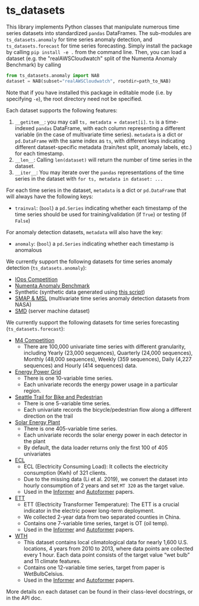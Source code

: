 # ts_datasets
This library implements Python classes that manipulate numerous time series datasets
into standardized `pandas` DataFrames. The sub-modules are `ts_datasets.anomaly` for time series anomaly detection, and
`ts_datasets.forecast` for time series forecasting. Simply install the package by calling `pip install -e .` from the
command line. Then, you can load a dataset (e.g. the "realAWSCloudwatch" split of the Numenta Anomaly Benchmark) by
calling
```python
from ts_datasets.anomaly import NAB
dataset = NAB(subset="realAWSCloudwatch", rootdir=path_to_NAB)
```
Note that if you have installed this package in editable mode (i.e. by specifying `-e`), the root directory
need not be specified.

Each dataset supports the following features: 
1.  ``__getitem__``: you may call ``ts, metadata = dataset[i]``. ``ts`` is a time-indexed ``pandas`` DataFrame, with
    each column representing a different variable (in the case of multivariate time series). ``metadata`` is a dict or
    ``pd.DataFrame`` with the same index as ``ts``, with different keys indicating different dataset-specific
    metadata (train/test split, anomaly labels, etc.) for each timestamp.
2.  ``__len__``:  Calling ``len(dataset)`` will return the number of time series in the dataset.
3.  ``__iter__``: You may iterate over the `pandas` representations of the time series in the dataset with
    ``for ts, metadata in dataset: ...``

For each time series in the dataset, `metadata` is a dict or `pd.DataFrame` that will always have the following keys:
-   ``trainval``: (``bool``) a `pd.Series` indicating whether each timestamp of the time series should be used for
    training/validation (if `True`) or testing (if `False`)

For anomaly detection datasets, ``metadata`` will also have the key:
- ``anomaly``: (``bool``) a `pd.Series` indicating whether each timestamp is anomalous

We currently support the following datasets for time series anomaly detection (`ts_datasets.anomaly`):
- [IOps Competition](http://iops.ai/competition_detail/?competition_id=5)
- [Numenta Anomaly Benchmark](https://github.com/numenta/NAB)
- Synthetic (synthetic data generated using [this script](../examples/misc/generate_synthetic_tsad_dataset.py))
- [SMAP & MSL](https://github.com/khundman/telemanom/) (multivariate time series anomaly detection datasets from NASA)
- [SMD](https://github.com/NetManAIOps/OmniAnomaly) (server machine dataset)

We currently support the following datasets for time series forecasting (`ts_datasets.forecast`):
- [M4 Competition](https://github.com/Mcompetitions/M4-methods/tree/master/Dataset)
    - There are 100,000 univariate time series with different granularity, including Yearly (23,000 sequences),
      Quarterly (24,000 sequences), Monthly (48,000 sequences), Weekly (359 sequences), Daily (4,227 sequences) and
      Hourly (414 sequences) data.
- [Energy Power Grid](https://www.kaggle.com/robikscube/hourly-energy-consumption)
    - There is one 10-variable time series.
    - Each univariate records the energy power usage in a particular region.
- [Seattle Trail for Bike and Pedestrian](https://www.kaggle.com/city-of-seattle/seattle-burke-gilman-trail)
    - There is one 5-variable time series. 
    - Each univariate records the bicycle/pedestrian flow along a different
      direction on the trail
- [Solar Energy Plant](https://www.nrel.gov/grid/solar-power-data.html)
    - There is one 405-variable time series. 
    - Each univariate records the solar energy power in each detector in the plant
    - By default, the data loader returns only the first 100 of 405 univariates
- [ECL](https://archive.ics.uci.edu/ml/datasets/ElectricityLoadDiagrams20112014)
    - ECL (Electricity Consuming Load): It collects the electricity consumption (Kwh) of 321 clients.
	- Due to the missing data (Li et al. 2019), we convert the dataset into hourly consumption of 2 years and set `MT 320` as the target value.
	- Used in the [Informer](https://arxiv.org/abs/2012.07436) and [Autoformer](https://arxiv.org/abs/2106.13008) papers.
- [ETT](https://github.com/zhouhaoyi/ETDataset)
    - ETT (Electricity Transformer Temperature): The ETT is a crucial indicator in the electric power long-term deployment.
	- We collected 2-year data from two separated counties in China.
    - Contains one 7-variable time series, target is OT (oil temp).
	- Used in the [Informer](https://arxiv.org/abs/2012.07436) and [Autoformer](https://arxiv.org/abs/2106.13008) papers.
- [WTH](https://www.ncei.noaa.gov/data/local-climatological-data/)
    - This dataset contains local climatological data for nearly 1,600 U.S. locations,
    4 years from 2010 to 2013, where data points are collected every 1 hour. Each data
    point consists of the target value “wet bulb” and 11 climate features.
    - Contains one 12-variable time series, target from paper is WetBulbCelsius.
	- Used in the [Informer](https://arxiv.org/abs/2012.07436) and [Autoformer](https://arxiv.org/abs/2106.13008) papers.

More details on each dataset can be found in their class-level docstrings, or in the API doc.
